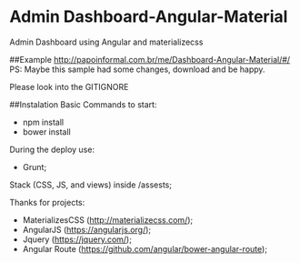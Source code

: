 # Admin Dashboard-Angular-Material
Admin Dashboard using Angular and materializecss

##Example
http://papoinformal.com.br/me/Dashboard-Angular-Material/#/
PS: Maybe this sample had some changes, download and be happy.

Please look into the GITIGNORE

##Instalation
Basic Commands to start:
  - npm install
  - bower install

During the deploy use:
 - Grunt;

Stack (CSS, JS, and views)
  inside /assests;

Thanks for projects:
  - MaterializesCSS (http://materializecss.com/);
  - AngularJS (https://angularjs.org/);
  - Jquery (https://jquery.com/);
  - Angular Route (https://github.com/angular/bower-angular-route);

